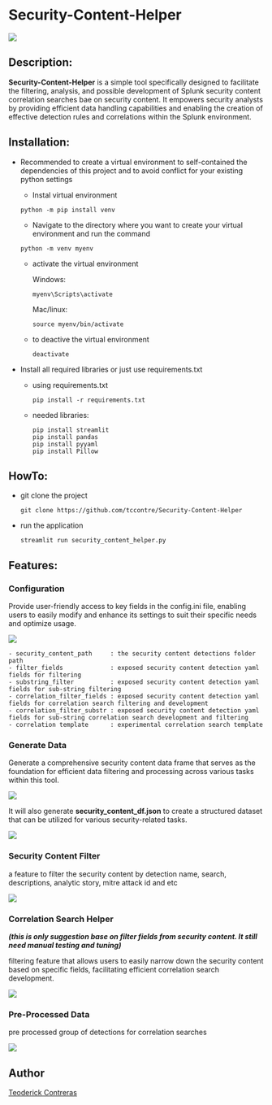 # Security-Content-Helper

<img src="images/banner.png"> </img>


## Description:
<b>Security-Content-Helper</b> is a simple tool specifically designed to facilitate the filtering, analysis, and possible development of Splunk security content correlation searches bae on security content. It empowers security analysts by providing efficient data handling capabilities and enabling the creation of effective detection rules and correlations within the Splunk environment.


## Installation:
- Recommended to create a virtual environment to self-contained the dependencies of this project and to avoid conflict for your existing python settings

  - Instal virtual environment
  ```
  python -m pip install venv
  ```
  - Navigate to the directory where you want to create your virtual environment and run the command
  
  ```
  python -m venv myenv
  ```
  
  - activate the virtual environment
    
    Windows:
    ```
    myenv\Scripts\activate
    ```

    Mac/linux:
    ```
    source myenv/bin/activate
    ```
  - to deactive the virtual environment
    ```
    deactivate
    ```
- Install all required libraries or just use requirements.txt
  - using requirements.txt
    ```
    pip install -r requirements.txt
    ```
  - needed libraries:
    ```
    pip install streamlit
    pip install pandas
    pip install pyyaml
    pip install Pillow
    ```
## HowTo:

- git clone the project
  ```
  git clone https://github.com/tccontre/Security-Content-Helper
  ```
- run the application
  ```
  streamlit run security_content_helper.py
  ```

## Features:
### Configuration
Provide user-friendly access to key fields in the config.ini file, enabling users to easily modify and enhance its settings to suit their specific needs and optimize usage.

<img src="images/cofiguration.png"> </img>

```
- security_content_path     : the security content detections folder path
- filter_fields             : exposed security content detection yaml fields for filtering
- substring_filter          : exposed security content detection yaml fields for sub-string filtering
- correlation_filter_fields : exposed security content detection yaml fields for correlation search filtering and development
- correlation_filter_substr : exposed security content detection yaml fields for sub-string correlation search development and filtering
- correlation template      : experimental correlation search template
```

### Generate Data
Generate a comprehensive security content data frame that serves as the foundation for efficient data filtering and processing across various tasks within this tool.


<img src="images/generate.png"> </img>

It will also generate <b>security_content_df.json</b> to create a structured dataset that can be utilized for various security-related tasks.

<img src="images/generate2.png"> </img>

### Security Content Filter
a feature to filter the security content by detection name, search, descriptions, analytic story, mitre attack id and etc

<img src="images/sec_filter.png"> </img>

### Correlation Search Helper 
<b><i>(this is only suggestion base on filter fields from security content. It still need manual testing and tuning)</i></b>

filtering feature that allows users to easily narrow down the security content based on specific fields, facilitating efficient correlation search development.

<img src="images/cor_filter.png"> </img>

### Pre-Processed Data
pre processed group of detections for correlation searches

<img src="images/pre-process.png"> </img>



## Author
[Teoderick Contreras](https://twitter.com/tccontre18)
